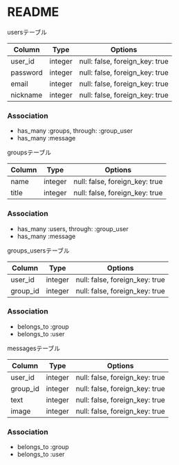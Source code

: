 # README

usersテーブル

|Column|Type|Options|
|------|----|-------|
|user_id|integer|null: false, foreign_key: true|
|password|integer|null: false, foreign_key: true|
|email|integer|null: false, foreign_key: true|
|nickname|integer|null: false, foreign_key: true|

### Association
- has_many :groups, through: :group_user
- has_many :message

groupsテーブル

|Column|Type|Options|
|------|----|-------|
|name|integer|null: false, foreign_key: true|
|title|integer|null: false, foreign_key: true|

### Association
- has_many :users, through: :group_user
- has_many :message


groups_usersテーブル

|Column|Type|Options|
|------|----|-------|
|user_id|integer|null: false, foreign_key: true|
|group_id|integer|null: false, foreign_key: true|

### Association
- belongs_to :group
- belongs_to :user

messagesテーブル

|Column|Type|Options|
|------|----|-------|
|user_id|integer|null: false, foreign_key: true|
|group_id|integer|null: false, foreign_key: true|
|text|integer|null: false, foreign_key: true|
|image|integer|null: false, foreign_key: true|

### Association
- belongs_to :group
- belongs_to :user


